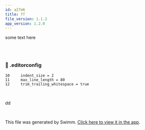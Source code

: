 ```yaml
---
id: a27m6
title: ff
file_version: 1.1.2
app_version: 1.2.0
---
```


some text here

<br/>

<br/>


<!-- NOTE-swimm-snippet: the lines below link your snippet to Swimm -->
### 📄 .editorconfig
```editorconfig
10     indent_size = 2
11     max_line_length = 80
12     trim_trailing_whitespace = true
```

<br/>

dd

<br/>

This file was generated by Swimm. [Click here to view it in the app](https://swimm-web-app--pr-13064-6lgysifd.web.app/repos/Z2l0aHViJTNBJTNBZG9jdXNhdXJ1cyUzQSUzQW5hZGF2LXN3aW1t/docs/a27m6).
